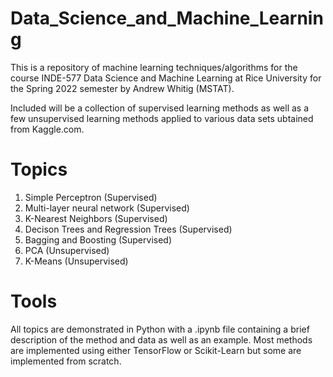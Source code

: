 # Data_Science_and_Machine_Learning
This is a repository of machine learning techniques/algorithms for the course INDE-577 Data Science and Machine Learning at Rice University for the Spring 2022 semester by Andrew Whitig (MSTAT). 

Included will be a collection of supervised learning methods as well as a few unsupervised learning methods applied to various data sets ubtained from Kaggle.com.

# Topics 

1. Simple Perceptron (Supervised)
2. Multi-layer neural network (Supervised)
3. K-Nearest Neighbors (Supervised)
4. Decison Trees and Regression Trees (Supervised)
5. Bagging and Boosting (Supervised)
6. PCA (Unsupervised)
7. K-Means (Unsupervised)

# Tools

All topics are demonstrated in Python with a .ipynb file containing a brief description of the method and data as well as an example. Most methods are implemented using either TensorFlow or Scikit-Learn but some are implemented from scratch. 
